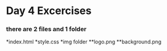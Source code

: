 
# Day 4 Excercises

### there are 2 files and 1 folder

*index.html
*style.css
*img folder
  **logo.png
  **background.png
